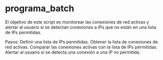 # programa_batch
El objetivo de este script es monitorear las conexiones de red activas y alertar al usuario si se detectan conexiones a IPs que no están en una lista de IPs permitidas. 

Pasos:
Definir una lista de IPs permitidas.
Obtener la lista de conexiones de red activas.
Comparar las conexiones activas con la lista de IPs permitidas.
Alertar al usuario si se detecta una conexión a una IP no permitida.
